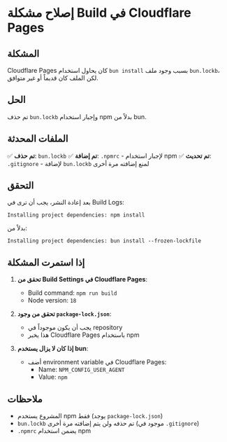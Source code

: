 # إصلاح مشكلة Build في Cloudflare Pages

## المشكلة
Cloudflare Pages كان يحاول استخدام `bun install` بسبب وجود ملف `bun.lockb`، لكن الملف كان قديماً أو غير متوافق.

## الحل
تم حذف `bun.lockb` وإجبار استخدام npm بدلاً من bun.

## الملفات المحدثة

✅ **تم حذف**: `bun.lockb`
✅ **تم إضافة**: `.npmrc` - لإجبار استخدام npm
✅ **تم تحديث**: `.gitignore` - لإضافة `bun.lockb` لمنع إضافته مرة أخرى

## التحقق

بعد إعادة النشر، يجب أن ترى في Build Logs:
```
Installing project dependencies: npm install
```

بدلاً من:
```
Installing project dependencies: bun install --frozen-lockfile
```

## إذا استمرت المشكلة

1. **تحقق من Build Settings في Cloudflare Pages**:
   - Build command: `npm run build`
   - Node version: `18`

2. **تحقق من وجود `package-lock.json`**:
   - يجب أن يكون موجوداً في repository
   - هذا يخبر Cloudflare Pages باستخدام npm

3. **إذا كان لا يزال يستخدم bun**:
   - أضف environment variable في Cloudflare Pages:
     - Name: `NPM_CONFIG_USER_AGENT`
     - Value: `npm`

## ملاحظات

- المشروع يستخدم npm فقط (يوجد `package-lock.json`)
- `bun.lockb` تم حذفه ولن يتم إضافته مرة أخرى (موجود في `.gitignore`)
- `.npmrc` يضمن استخدام npm

